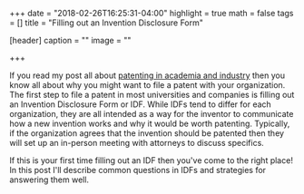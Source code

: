 +++
date = "2018-02-26T16:25:31-04:00"
highlight = true
math = false
tags = []
title = "Filling out an Invention Disclosure Form"

[header]
  caption = ""
  image = ""

+++

If you read my post all about
[patenting in academia and industry](http://www.markbuckler.com/post/patenting/)
then you know all about why you might want to file a patent with your
organization. The first step to file a patent in most universities and companies
is filling out an Invention Disclosure Form or IDF. While IDFs tend to differ
for each organization, they are all intended as a way for the inventor to
communicate how a new invention works and why it would be worth patenting.
Typically, if the organization agrees that the invention should be patented then
they will set up an in-person meeting with attorneys to discuss specifics.

If this is your first time filling out an IDF then you've come to the right
place! In this post I'll describe common questions in IDFs and strategies for
answering them well. 
